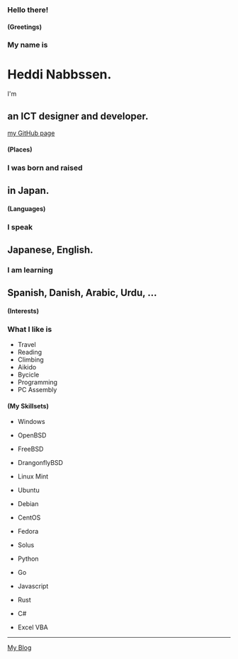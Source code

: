 ### Hello there!

#### (Greetings)

### My name is

# Heddi Nabbssen.

I'm

## an ICT designer and developer.

[my GitHub page](https://github.com/nabbisen)

#### (Places)

### I was born and raised

## in Japan.

#### (Languages)

### I speak

## Japanese, English.

### I am learning

## Spanish, Danish, Arabic, Urdu, ...

#### (Interests)

### What I like is

- Travel
- Reading
- Climbing
- Aikido
- Bycicle
- Programming
- PC Assembly 

#### (My Skillsets)

- Windows
- OpenBSD
- FreeBSD
- DrangonflyBSD
- Linux Mint
- Ubuntu
- Debian
- CentOS
- Fedora
- Solus

- Python
- Go
- Javascript
- Rust
- C#
- Excel VBA

---

[My Blog](blog)
